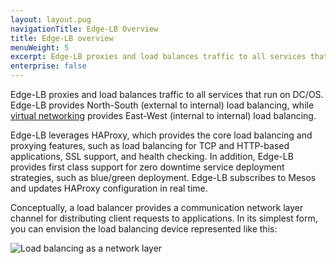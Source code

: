 ```yaml
---
layout: layout.pug
navigationTitle: Edge-LB Overview
title: Edge-LB overview
menuWeight: 5
excerpt: Edge-LB proxies and load balances traffic to all services that run on DC/OS.
enterprise: false
---
```


Edge-LB proxies and load balances traffic to all services that run on DC/OS. Edge-LB provides North-South (external to internal) load balancing, while [virtual networking](/latest/networking/load-balancing-vips/) provides East-West (internal to internal) load balancing.

Edge-LB leverages HAProxy, which provides the core load balancing and proxying features, such as load balancing for TCP and HTTP-based applications, SSL support, and health checking. In addition, Edge-LB provides first class support for zero downtime service deployment strategies, such as blue/green deployment. Edge-LB subscribes to Mesos and updates HAProxy configuration in real time.

Conceptually, a load balancer provides a communication network layer channel for distributing client requests to applications. In its simplest form, you can envision the load balancing device represented like this:
<p>
<img src="/services/edge-lb/img/simple-load-balancer.png" alt="Load balancing as a network layer">
<p>
